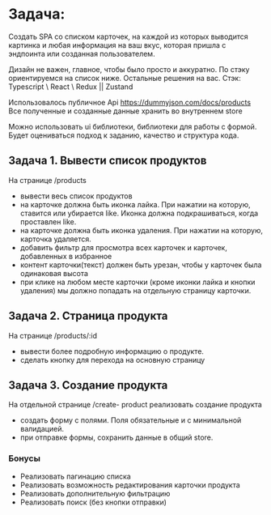 # Задача: 
Создать SPA со списком карточек, на каждой из которых выводится картинка и любая информация на ваш вкус, которая пришла с эндпоинта или созданная пользователем. 

Дизайн не важен, главное, чтобы было просто и аккуратно. По стэку ориентируемся на список ниже. Остальные решения на вас. 
Стэк: Typescript \ React \ Redux || Zustand

Использовалось публичное Api https://dummyjson.com/docs/products Все полученные и созданные данные хранить во внутреннем store

Можно использовать ui библиотеки, библиотеки для работы с формой. 
Будет оцениваться подход к заданию, качество и структура кода.

## Задача 1. Вывести список продуктов

На странице /products 
* вывести весь список продуктов
* на карточке должна быть иконка лайка. При нажатии на которую, ставится или убирается like. Иконка должна подкрашиваться, когда проставлен like. 
* на карточке должна быть иконка удаления. При нажатии на которую, карточка удаляется.
* добавить фильтр для просмотра всех карточек и карточек, добавленных в избранное
* контент карточки(текст) должен быть урезан, чтобы у карточек была одинаковая высота
* при клике на любом месте карточки (кроме иконки лайка и кнопки удаления) мы должно попадать на отдельную страницу карточки.

## Задача 2. Страница продукта

На странице /products/:id 
* вывести более подробную информацию о продукте. 
* сделать кнопку для перехода на основную страницу

## Задача 3. Создание продукта

На отдельной странице /create- product реализовать создание продукта
* создать форму с полями. Поля обязательные и с минимальной валидацией.
* при отправке формы, сохранить данные в общий store.


### Бонусы
* Реализовать пагинацию списка
* Реализовать возможность редактирования карточки продукта
* Реализовать дополнительную фильтрацию
* Реализовать поиск (без кнопки отправки) 
